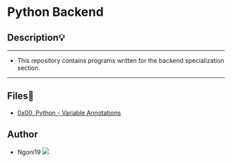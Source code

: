 # Python Backend

## Description:bulb:
---
- This repository contains programs written for the backend specialization section.
---

## Files:book:

* [0x00. Python - Variable Annotations](./0x00-python_variable_annotations/)

## Author

- Ngoni19 [<img src="https://img.shields.io/badge/GitHub-181717.svg?&style=plastic&logo=github&logoColor=white"/>](https://github.com/Ngoni19)